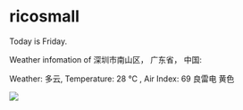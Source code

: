 # ricosmall

Today is Friday.

Weather infomation of 深圳市南山区， 广东省， 中国: 

Weather: 多云, Temperature: 28 ℃ , Air Index: 69 良雷电 黄色

<img src="https://github-readme-stats.vercel.app/api?username=ricosmall&show_icons=true" />
